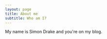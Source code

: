 ```yaml
---
layout: page
title: About me
subtitle: Who am I?
---
```


My name is Simon Drake and you're on my blog.
